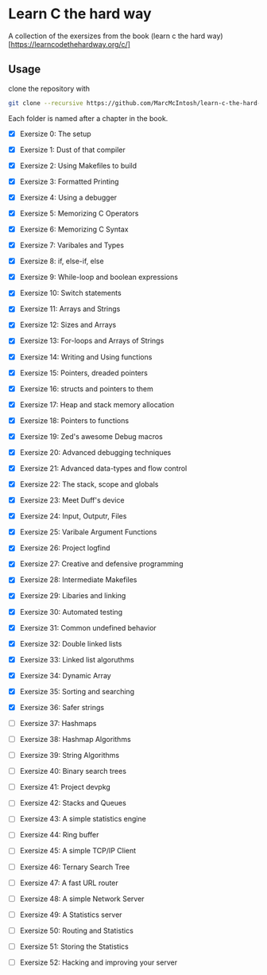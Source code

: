 # Learn C the hard way

A collection of the exersizes from the book (learn c the hard way)[https://learncodethehardway.org/c/]

## Usage

clone the repository with 
```bash
git clone --recursive https://github.com/MarcMcIntosh/learn-c-the-hard-way
```

Each folder is named after a chapter in the book.

+ [x] Exersize 0:	The setup
+ [x] Exersize 1:	Dust of that compiler
+ [x] Exersize 2:	Using Makefiles to build
+ [x] Exersize 3:	Formatted Printing
+ [x] Exersize 4:	Using a debugger
+ [x] Exersize 5:	Memorizing C Operators
+ [x] Exersize 6:	Memorizing C Syntax
+ [x] Exersize 7:	Varibales and Types
+ [x] Exersize 8:	if, else-if, else
+ [x] Exersize 9:	While-loop and boolean expressions
+ [x] Exersize 10:	Switch statements
+ [x] Exersize 11:	Arrays and Strings
+ [x] Exersize 12:	Sizes and Arrays
+ [x] Exersize 13:	For-loops and Arrays of Strings
+ [x] Exersize 14:	Writing and Using functions
+ [x] Exersize 15:	Pointers, dreaded pointers
+ [x] Exersize 16:	structs and pointers to them
+ [x] Exersize 17:	Heap and stack memory allocation
+ [x] Exersize 18:	Pointers to functions
+ [x] Exersize 19:	Zed's awesome Debug macros 
+ [x] Exersize 20:	Advanced debugging techniques
+ [x] Exersize 21:	Advanced data-types and flow control
+ [x] Exersize 22:	The stack, scope and globals
+ [x] Exersize 23:	Meet Duff's device
+ [x] Exersize 24:	Input, Outputr, Files
+ [x] Exersize 25:	Varibale Argument Functions
+ [x] Exersize 26:	Project logfind
+ [x] Exersize 27:	Creative and defensive programming
+ [x] Exersize 28:	Intermediate Makefiles
+ [x] Exersize 29:	Libaries and linking
+ [x] Exersize 30:	Automated testing
+ [x] Exersize 31:	Common undefined behavior
+ [x] Exersize 32:	Double linked lists
+ [x] Exersize 33:	Linked list algoruthms
+ [x] Exersize 34:	Dynamic Array
+ [x] Exersize 35:	Sorting and searching
+ [x] Exersize 36:	Safer strings
+ [ ] Exersize 37:	Hashmaps
+ [ ] Exersize 38:	Hashmap Algorithms
+ [ ] Exersize 39:	String Algorithms
+ [ ] Exersize 40:	Binary search trees
+ [ ] Exersize 41:	Project devpkg
+ [ ] Exersize 42:	Stacks and Queues
+ [ ] Exersize 43:	A simple statistics engine
+ [ ] Exersize 44:	Ring buffer
+ [ ] Exersize 45:	A simple TCP/IP Client
+ [ ] Exersize 46:	Ternary Search Tree
+ [ ] Exersize 47:	A fast URL router
+ [ ] Exersize 48:	A simple Network Server
+ [ ] Exersize 49:	A Statistics server
+ [ ] Exersize 50:	Routing and Statistics
+ [ ] Exersize 51:	Storing the Statistics
+ [ ] Exersize 52:	Hacking and improving your server

